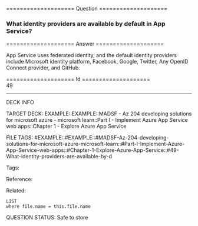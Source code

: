 ==================== Question ====================  

### What identity providers are available by default in App Service?  

==================== Answer ====================  

App Service uses federated identity, and the default identity providers include Microsoft identity platform, Facebook, Google, Twitter, Any OpenID Connect provider, and GitHub.

==================== Id ====================  
49

---

DECK INFO

TARGET DECK: EXAMPLE::EXAMPLE::MADSF - Az 204 developing solutions for microsoft azure - microsoft learn::Part I - Implement Azure App Service web apps::Chapter 1 - Explore Azure App Service

FILE TAGS: #EXAMPLE::#EXAMPLE::#MADSF-Az-204-developing-solutions-for-microsoft-azure-microsoft-learn::#Part-I-Implement-Azure-App-Service-web-apps::#Chapter-1-Explore-Azure-App-Service::#49-What-identity-providers-are-available-by-d

Tags:

Reference:

Related:

```dataview
LIST
where file.name = this.file.name
```

QUESTION STATUS: Safe to store
